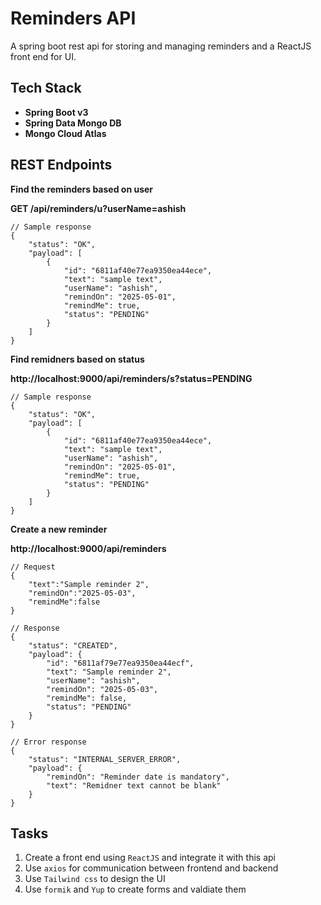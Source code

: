 # Reminders API

A spring boot rest api for storing and managing reminders and a ReactJS front end for UI.

## Tech Stack

- **Spring Boot v3**
- **Spring Data Mongo DB**
- **Mongo Cloud Atlas**

## REST Endpoints

**Find the reminders based on user**

**GET /api/reminders/u?userName=ashish**

```declarative
// Sample response
{
    "status": "OK",
    "payload": [
        {
            "id": "6811af40e77ea9350ea44ece",
            "text": "sample text",
            "userName": "ashish",
            "remindOn": "2025-05-01",
            "remindMe": true,
            "status": "PENDING"
        }
    ]
}
```

**Find remidners based on status**

**http://localhost:9000/api/reminders/s?status=PENDING**

```declarative
// Sample response
{
    "status": "OK",
    "payload": [
        {
            "id": "6811af40e77ea9350ea44ece",
            "text": "sample text",
            "userName": "ashish",
            "remindOn": "2025-05-01",
            "remindMe": true,
            "status": "PENDING"
        }
    ]
}
```

**Create a new reminder**

**http://localhost:9000/api/reminders**

```declarative
// Request
{
    "text":"Sample reminder 2",
    "remindOn":"2025-05-03",
    "remindMe":false
}

// Response
{
    "status": "CREATED",
    "payload": {
        "id": "6811af79e77ea9350ea44ecf",
        "text": "Sample reminder 2",
        "userName": "ashish",
        "remindOn": "2025-05-03",
        "remindMe": false,
        "status": "PENDING"
    }
}

// Error response
{
    "status": "INTERNAL_SERVER_ERROR",
    "payload": {
        "remindOn": "Reminder date is mandatory",
        "text": "Remidner text cannot be blank"
    }
}
```

## Tasks

1. Create a front end using `ReactJS` and integrate it with this api
2. Use `axios` for communication between frontend and backend
3. Use `Tailwind css` to design the UI
4. Use `formik` and `Yup` to create forms and valdiate them
